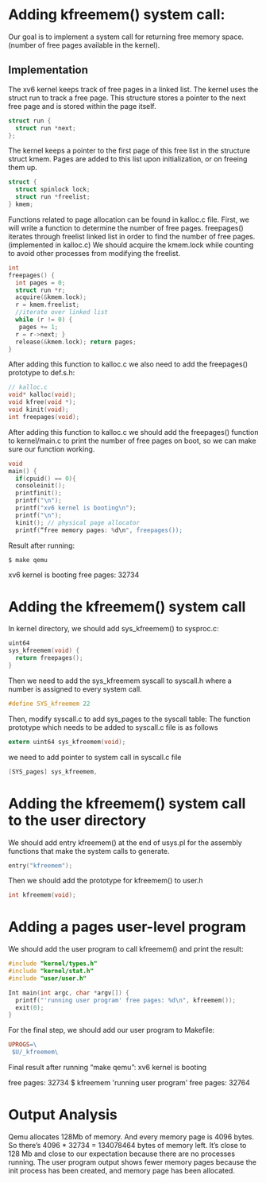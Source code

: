 # Adding kfreemem() system call:

Our goal is to implement a system call for returning free memory space. (number of free pages available in the kernel).

## Implementation


The xv6 kernel keeps track of free pages in a linked list.
The kernel uses the struct run to track a free page. This structure stores a pointer to the next free page and is stored within the page itself.

```c
struct run {
  struct run *next;
};
```
The kernel keeps a pointer to the first page of this free list in the structure struct kmem. Pages are added to this list upon initialization, or on freeing them up.

```c
struct {
  struct spinlock lock; 
  struct run *freelist;
} kmem;
```

Functions related to page allocation can be found in kalloc.c file.
First, we will write a function to determine the number of free pages.
freepages() iterates through freelist linked list in order to find the number of free pages. (implemented in kalloc.c)
We should acquire the kmem.lock while counting to avoid other processes from modifying the freelist.

```c
int
freepages() {
  int pages = 0;
  struct run *r;
  acquire(&kmem.lock);
  r = kmem.freelist;
  //iterate over linked list
  while (r != 0) {
   pages += 1;
  r = r->next; }
  release(&kmem.lock); return pages;
}
```
After adding this function to kalloc.c we also need to add the freepages() prototype to def.s.h:
```c
// kalloc.c
void* kalloc(void);
void kfree(void *);
void kinit(void);
int freepages(void);
```
After adding this function to kalloc.c we should add the freepages() function to kernel/main.c to print the number of free pages on boot, so we can make sure our function working.
```c
void
main() {
  if(cpuid() == 0){
  consoleinit();
  printfinit();
  printf("\n");
  printf("xv6 kernel is booting\n"); 
  printf("\n");
  kinit(); // physical page allocator 
  printf(“free memory pages: %d\n", freepages());
```
Result after running:

    $ make qemu 

xv6 kernel is booting
free pages: 32734

# Adding the kfreemem() system call

In kernel directory, we should add sys_kfreemem() to sysproc.c:

```c
uint64
sys_kfreemem(void) {
  return freepages();
}
```

Then we need to add the sys_kfreemem syscall to syscall.h where a number is assigned to every system call.

```c
#define SYS_kfreemem 22
```

Then, modify syscall.c to add sys_pages to the syscall table:
The function prototype which needs to be added to syscall.c file is as follows
```c
extern uint64 sys_kfreemem(void);
```
we need to add pointer to system call in syscall.c file
```c
[SYS_pages] sys_kfreemem,
```

# Adding the kfreemem() system call to the user directory
We should add entry kfreemem() at the end of usys.pl for the assembly functions that make the system calls to generate.
```c
entry("kfreemem");
```
Then we should add the prototype for kfreemem() to user.h
```c
int kfreemem(void);
```
# Adding a pages user-level program
We should add the user program to call kfreemem() and print the result:
```c
#include "kernel/types.h"
#include "kernel/stat.h"
#include "user/user.h"

Int main(int argc, char *argv[]) {
  printf("'running user program' free pages: %d\n", kfreemem());
  exit(0); 
}
```
For the final step, we should add our user program to Makefile:

```Makefile
UPROGS=\
 $U/_kfreemem\
```

Final result after running “make qemu”:
xv6 kernel is booting

free pages: 32734
$ kfreemem 
'running user program' free pages: 32764

# Output Analysis
Qemu allocates 128Mb of memory. And every memory page is 4096 bytes. So there’s 4096 * 32734 = 134078464 bytes of memory left.
It’s close to 128 Mb and close to our expectation because there are no processes running.
The user program output shows fewer memory pages because the init process has been created, and memory page has been allocated.

